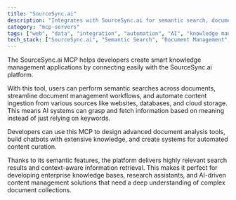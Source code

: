 ```yaml
---
title: "SourceSync.ai"
description: "Integrates with SourceSync.ai for semantic search, document management, and AI-driven knowledge retrieval from diverse sources."
category: "mcp-servers"
tags: ["web", "data", "integration", "automation", "AI", "knowledge management", "semantic search"]
tech_stack: ["SourceSync.ai", "Semantic Search", "Document Management", "AI Knowledge Retrieval", "Cloud Storage", "Databases", "Web Integration"]
---
```


The SourceSync.ai MCP helps developers create smart knowledge management applications by connecting easily with the SourceSync.ai platform.

With this tool, users can perform semantic searches across documents, streamline document management workflows, and automate content ingestion from various sources like websites, databases, and cloud storage. This means AI systems can grasp and fetch information based on meaning instead of just relying on keywords.

Developers can use this MCP to design advanced document analysis tools, build chatbots with extensive knowledge, and create systems for automated content curation.

Thanks to its semantic features, the platform delivers highly relevant search results and context-aware information retrieval. This makes it perfect for developing enterprise knowledge bases, research assistants, and AI-driven content management solutions that need a deep understanding of complex document collections.